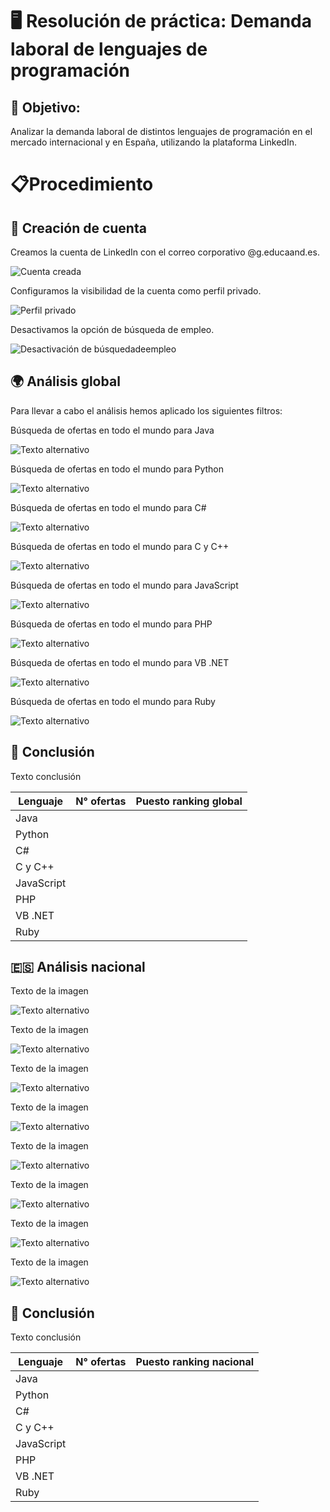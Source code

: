 # 🖥️ Resolución de práctica: Demanda laboral de lenguajes de programación  

## 🎯 Objetivo:  
  
Analizar la demanda laboral de distintos lenguajes de programación en el mercado internacional y en España, utilizando la plataforma LinkedIn.

# 📋​Procedimiento
## 👤 Creación de cuenta  
  Creamos la cuenta de LinkedIn con el correo corporativo @g.educaand.es.
  
  ![Cuenta creada](../img/Capture_0.png)

  Configuramos la visibilidad de la cuenta como perfil privado.
  
  ![Perfil privado](../img/Capture_1.png)

  Desactivamos la opción de búsqueda de empleo.
  
  ![Desactivación de búsquedadeempleo](../img/Capture_2.png)
  
## 🌍 Análisis global
  
  Para llevar a cabo el análisis hemos aplicado los siguientes filtros:

  Búsqueda de ofertas en todo el mundo para Java

  ![Texto alternativo](../img/java_world.png)
  
  Búsqueda de ofertas en todo el mundo para Python

  ![Texto alternativo](../img/python_world.png)
  
  Búsqueda de ofertas en todo el mundo para C#

  ![Texto alternativo](../img/C#_world.png)
  
  Búsqueda de ofertas en todo el mundo para C y C++

  ![Texto alternativo](../img/C_world.png)
  
  Búsqueda de ofertas en todo el mundo para JavaScript

  ![Texto alternativo](../img/javascript_world.png)
  
  Búsqueda de ofertas en todo el mundo para PHP

  ![Texto alternativo](../img/php_world.png)
  
  Búsqueda de ofertas en todo el mundo para VB .NET

  ![Texto alternativo](../img/vb_world.png)
  
  Búsqueda de ofertas en todo el mundo para Ruby

  ![Texto alternativo](../img/ruby_world.png)
  
## 🧠 Conclusión 

  Texto conclusión 

|Lenguaje|N° ofertas|Puesto ranking global|
|--------|----------|---------------------|
|Java| | |
|Python| | |
|C#| | |
|C y C++| | |
|JavaScript| | |
|PHP| | |
|VB .NET| | |
|Ruby| | |


## 🇪🇸 Análisis nacional

  Texto de la imagen

  ![Texto alternativo](../img/)
  
  Texto de la imagen

  ![Texto alternativo](../img/)
  
  Texto de la imagen

  ![Texto alternativo](../img/)
  
  Texto de la imagen

  ![Texto alternativo](../img/)
  
  Texto de la imagen

  ![Texto alternativo](../img/)
  
  Texto de la imagen

  ![Texto alternativo](../img/)
  
  Texto de la imagen

  ![Texto alternativo](../img/)
  
  Texto de la imagen

  ![Texto alternativo](../img/)
  
## 🧠 Conclusión

  Texto conclusión 

|Lenguaje|N° ofertas|Puesto ranking nacional|
|--------|----------|---------------------|
|Java| | |
|Python| | |
|C#| | |
|C y C++| | |
|JavaScript| | |
|PHP| | |
|VB .NET| | |
|Ruby| | |
